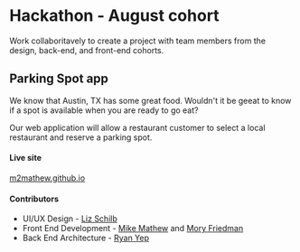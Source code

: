 # Hackathon  - August cohort

Work collaboritavely to create a project with team members from the design, back-end, and front-end cohorts.

## Parking Spot app

We know that Austin, TX has some great food. Wouldn't it be geeat to know if a spot is available when you are ready to go eat?

Our web application will allow a restaurant customer to select a local restaurant and reserve a parking spot.

#### Live site

[m2mathew.github.io](m2mathew.github.io)


#### Contributors

* UI/UX Design - [Liz Schilb](https://www.linkedin.com/in/liz-schilb-1326064a)
* Front End Development - [Mike Mathew](https://github.com/m2mathew) and [Mory Friedman](https://github.com/Moryf1990/Mory-Friedman)
* Back End Architecture - [Ryan Yep](https://github.com/rcyep87)
